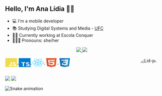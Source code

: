 ## Hello, I'm Ana Lídia 👋🏽  
- 💻 I'm a mobile developer 
- 📚 Studying Digital Systems and Media - [UFC](https://smd.ufc.br/pt/)
- 👩‍💻 Currently working at Escola Conquer
- 🙎🏽‍♀️ Pronouns: she/her

<div align="center">
  <a href="https://github.com/lidslira">
  <img height="180em" src="https://github-readme-stats.vercel.app/api?username=lidslira&show_icons=true&theme=dracula&include_all_commits=true&count_private=true"/>
  <img height="180em" src="https://github-readme-stats.vercel.app/api/top-langs/?username=lidslira&layout=compact&langs_count=7&theme=dracula"/>
</div>
<div style="display: inline_block"><br>
  <img align="center" alt="Lid-Js" height="30" width="40" src="https://raw.githubusercontent.com/devicons/devicon/master/icons/javascript/javascript-plain.svg">
  <img align="center" alt="Lid-Ts" height="30" width="40" src="https://raw.githubusercontent.com/devicons/devicon/master/icons/typescript/typescript-plain.svg">
  <img align="center" alt="Lid-React" height="30" width="40" src="https://raw.githubusercontent.com/devicons/devicon/master/icons/react/react-original.svg">
  <img align="center" alt="Lid-HTML" height="30" width="40" src="https://raw.githubusercontent.com/devicons/devicon/master/icons/html5/html5-original.svg">
  <img align="center" alt="Lid-CSS" height="30" width="40" src="https://raw.githubusercontent.com/devicons/devicon/master/icons/css3/css3-original.svg">
  <img align="right" alt="Lid-pic" height="150" style="border-radius:50px;" src="https://cdn.discordapp.com/attachments/695056694853501032/910328138339336213/gif_lids_avatar.gif">
</div>
  
  ##
<base target="_blank" rel="noopener noreferrer">
<div> 
 	<a href = "mailto:analidialirar@gmail.com"><img src="https://img.shields.io/badge/-Gmail-%23333?style=for-the-badge&logo=gmail&logoColor=white" target="_blank"></a>
  <a href="https://www.linkedin.com/in/analidialira/" target="_blank"><img src="https://img.shields.io/badge/-LinkedIn-%230077B5?style=for-the-badge&logo=linkedin&logoColor=white" target="_blank"></a> 
 
  ![Snake animation](https://github.com/lidslira/lidslira/blob/output/github-contribution-grid-snake.svg)
 
</div>

